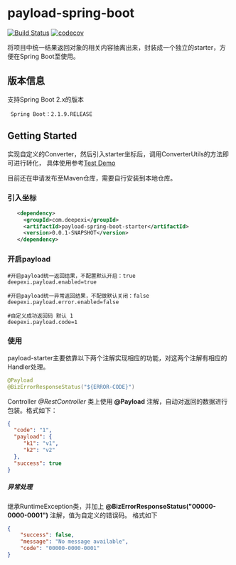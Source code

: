 # payload-spring-boot
[![Build Status](https://travis-ci.org/deepexi/payload-spring-boot-starter.svg?branch=master)](https://travis-ci.org/deepexi/payload-spring-boot-starter)  [![codecov](https://codecov.io/gh/deepexi/payload-spring-boot-starter/branch/master/graph/badge.svg)](https://codecov.io/gh/deepexi/payload-spring-boot-starter)

将项目中统一结果返回对象的相关内容抽离出来，封装成一个独立的starter，方便在Spring Boot至使用。

## 版本信息
支持Spring Boot 2.x的版本

     Spring Boot：2.1.9.RELEASE

## Getting Started
  实现自定义的Converter，然后引入starter坐标后，调用ConverterUtils的方法即可进行转化，
  具体使用参考[Test Demo](https://github.com/deepexi/payload-spring-boot-starter/tree/master/payload-spring-boot-starter-test)
  
  目前还在申请发布至Maven仓库，需要自行安装到本地仓库。
  
### 引入坐标
  
```xml
   <dependency>
     <groupId>com.deepexi</groupId>
     <artifactId>payload-spring-boot-starter</artifactId>
     <version>0.0.1-SNAPSHOT</version>
   </dependency>
```
        
### 开启payload
  
```properties
#开启payload统一返回结果，不配置默认开启：true
deepexi.payload.enabled=true

#开启payload统一异常返回结果，不配做默认关闭：false  
deepexi.payload.error.enabled=false 

#自定义成功返回码 默认 1
deepexi.payload.code=1
```
   
### 使用

payload-starter主要依靠以下两个注解实现相应的功能，对这两个注解有相应的Handler处理。

```java
@Payload
@BizErrorResponseStatus("${ERROR-CODE}")
```
 
 
Controller *@RestController* 类上使用 **@Payload** 注解，自动对返回的数据进行包装。格式如下：

```json
{
  "code": "1",
  "payload": {
     "k1": "v1",
     "k2": "v2"
  },
  "success": true
}
```

##### 异常处理

继承RuntimeException类，并加上 **@BizErrorResponseStatus("00000-0000-0001")** 注解，值为自定义的错误码。
格式如下
```json
{
    "success": false,
    "message": "No message available",
    "code": "00000-0000-0001"
}
```
